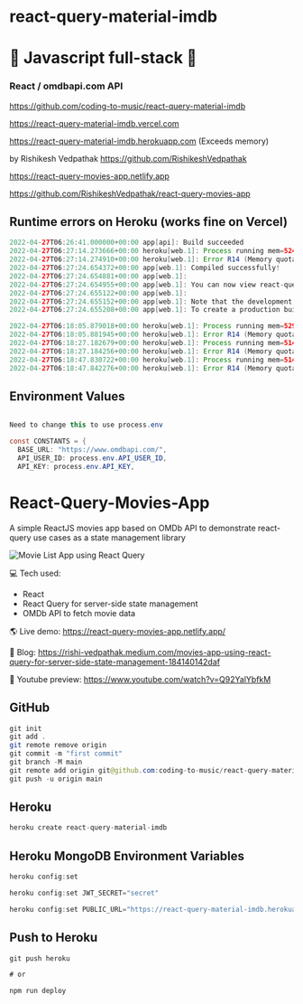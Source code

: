 # react-query-material-imdb

# 🚀 Javascript full-stack 🚀

### React / omdbapi.com API

https://github.com/coding-to-music/react-query-material-imdb

https://react-query-material-imdb.vercel.com

https://react-query-material-imdb.herokuapp.com (Exceeds memory)

by Rishikesh Vedpathak https://github.com/RishikeshVedpathak

https://react-query-movies-app.netlify.app

https://github.com/RishikeshVedpathak/react-query-movies-app

## Runtime errors on Heroku (works fine on Vercel)

```java
2022-04-27T06:26:41.000000+00:00 app[api]: Build succeeded
2022-04-27T06:27:14.273666+00:00 heroku[web.1]: Process running mem=524M(102.5%)
2022-04-27T06:27:14.274910+00:00 heroku[web.1]: Error R14 (Memory quota exceeded)
2022-04-27T06:27:24.654372+00:00 app[web.1]: Compiled successfully!
2022-04-27T06:27:24.654881+00:00 app[web.1]:
2022-04-27T06:27:24.654955+00:00 app[web.1]: You can now view react-query-material-imdb in the browser.
2022-04-27T06:27:24.655122+00:00 app[web.1]:
2022-04-27T06:27:24.655152+00:00 app[web.1]: Note that the development build is not optimized.
2022-04-27T06:27:24.655208+00:00 app[web.1]: To create a production build, use npm run build.
```

```java
2022-04-27T06:18:05.879018+00:00 heroku[web.1]: Process running mem=529M(103.5%)
2022-04-27T06:18:05.881945+00:00 heroku[web.1]: Error R14 (Memory quota exceeded)
2022-04-27T06:18:27.182679+00:00 heroku[web.1]: Process running mem=514M(100.4%)
2022-04-27T06:18:27.184256+00:00 heroku[web.1]: Error R14 (Memory quota exceeded)
2022-04-27T06:18:47.830722+00:00 heroku[web.1]: Process running mem=514M(100.4%)
2022-04-27T06:18:47.842276+00:00 heroku[web.1]: Error R14 (Memory quota exceeded)
```

## Environment Values

```java

Need to change this to use process.env

const CONSTANTS = {
  BASE_URL: "https://www.omdbapi.com/",
  API_USER_ID: process.env.API_USER_ID,
  API_KEY: process.env.API_KEY,
```

# React-Query-Movies-App

A simple ReactJS movies app based on OMDb API to demonstrate react-query use cases as a state management library

![Movie List App using React Query](https://user-images.githubusercontent.com/1983286/118408706-5280da00-b6a4-11eb-887f-39457e754290.png)

💻 Tech used:

- React
- React Query for server-side state management
- OMDb API to fetch movie data

🌎 Live demo: https://react-query-movies-app.netlify.app/

📌 Blog: https://rishi-vedpathak.medium.com/movies-app-using-react-query-for-server-side-state-management-184140142daf

🎥 Youtube preview: https://www.youtube.com/watch?v=Q92YalYbfkM

## GitHub

```java
git init
git add .
git remote remove origin
git commit -m "first commit"
git branch -M main
git remote add origin git@github.com:coding-to-music/react-query-material-imdb.git
git push -u origin main
```

## Heroku

```java
heroku create react-query-material-imdb

```

## Heroku MongoDB Environment Variables

```java
heroku config:set

heroku config:set JWT_SECRET="secret"

heroku config:set PUBLIC_URL="https://react-query-material-imdb.herokuapp.com"
```

## Push to Heroku

```java
git push heroku

# or

npm run deploy
```
